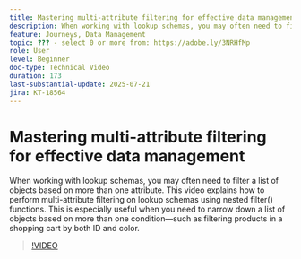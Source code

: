 ```yaml
---
title: Mastering multi-attribute filtering for effective data management
description: When working with lookup schemas, you may often need to filter a list of objects based on more than one attribute. This video explains how to perform multi-attribute filtering on lookup schemas using nested filter() functions. This is especially useful when you need to narrow down a list of objects based on more than one condition—such as filtering products in a shopping cart by both ID and color.
feature: Journeys, Data Management
topic: ??? - select 0 or more from: https://adobe.ly/3NRHfMp
role: User
level: Beginner
doc-type: Technical Video
duration: 173
last-substantial-update: 2025-07-21
jira: KT-18564
---
```


# Mastering multi-attribute filtering for effective data management

When working with lookup schemas, you may often need to filter a list of objects based on more than one attribute. This video explains how to perform multi-attribute filtering on lookup schemas using nested filter() functions. This is especially useful when you need to narrow down a list of objects based on more than one condition—such as filtering products in a shopping cart by both ID and color.

>[!VIDEO](https://video.tv.adobe.com/v/3469312/?learn=on&enablevpops)
